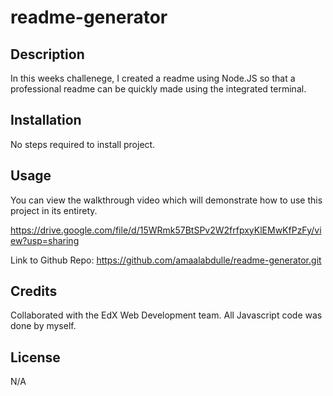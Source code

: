 # readme-generator

## Description

In this weeks challenege, I created a readme using Node.JS so that a professional readme can be quickly made using the integrated terminal.

## Installation

No steps required to install project.

## Usage

You can view the walkthrough video which will demonstrate how to use this project in its entirety.

https://drive.google.com/file/d/15WRmk57BtSPv2W2frfpxyKlEMwKfPzFy/view?usp=sharing

Link to Github Repo: https://github.com/amaalabdulle/readme-generator.git 

## Credits

Collaborated with the EdX Web Development team. All Javascript code was done by myself.

## License

N/A
